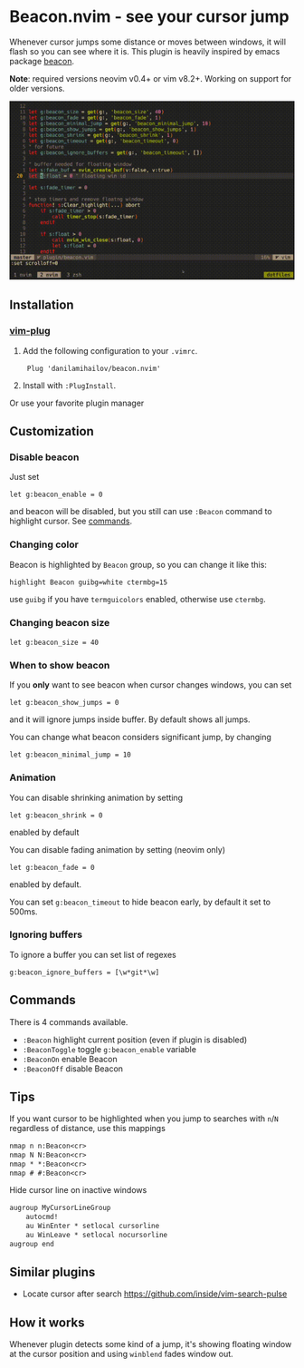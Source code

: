 # Beacon.nvim - see your cursor jump
Whenever cursor jumps some distance or moves between windows, it will flash so you can see where it is. This plugin is heavily inspired by emacs package [beacon](https://github.com/Malabarba/beacon).

**Note**: required versions neovim v0.4+ or vim v8.2+. Working on support for older versions.

![example.gif](example-beacon.gif)

## Installation

### [vim-plug](https://github.com/junegunn/vim-plug)
1. Add the following configuration to your `.vimrc`.

        Plug 'danilamihailov/beacon.nvim'

2. Install with `:PlugInstall`.

Or use your favorite plugin manager

## Customization

### Disable beacon
Just set 
```viml
let g:beacon_enable = 0
```
and beacon will be disabled, but you still can use `:Beacon` command to highlight cursor. See [commands](#Commands).

### Changing color
Beacon is highlighted by `Beacon` group, so you can change it like this:
```viml
highlight Beacon guibg=white ctermbg=15
```
use `guibg` if you have `termguicolors` enabled, otherwise use `ctermbg`.

### Changing beacon size
```viml
let g:beacon_size = 40
```

### When to show beacon
If you **only** want to see beacon when cursor changes windows, you can set
```viml
let g:beacon_show_jumps = 0
```
and it will ignore jumps inside buffer. By default shows all jumps.

You can change what beacon considers significant jump, by changing
```viml
let g:beacon_minimal_jump = 10
```

### Animation
You can disable shrinking animation by setting
```viml
let g:beacon_shrink = 0
```
enabled by default

You can disable fading animation by setting (neovim only)
```viml
let g:beacon_fade = 0
```
enabled by default. 

You can set `g:beacon_timeout` to hide beacon early, by default it set to 500ms.

### Ignoring buffers
To ignore a buffer you can set list of regexes
```viml
g:beacon_ignore_buffers = [\w*git*\w]
```

## Commands
There is 4 commands available.
- `:Beacon` highlight current position (even if plugin is disabled)
- `:BeaconToggle` toggle `g:beacon_enable` variable
- `:BeaconOn` enable Beacon
- `:BeaconOff` disable Beacon

## Tips
If you want cursor to be highlighted when you jump to searches with `n`/`N` regardless of distance, use this mappings
```
nmap n n:Beacon<cr>
nmap N N:Beacon<cr>
nmap * *:Beacon<cr>
nmap # #:Beacon<cr>
```

Hide cursor line on inactive windows
```
augroup MyCursorLineGroup
    autocmd!
    au WinEnter * setlocal cursorline
    au WinLeave * setlocal nocursorline
augroup end
```

## Similar plugins
- Locate cursor after search https://github.com/inside/vim-search-pulse

## How it works
Whenever plugin detects some kind of a jump, it's showing floating window at the cursor position and using `winblend` fades window out.
